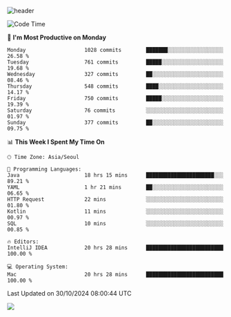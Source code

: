 ![header](https://capsule-render.vercel.app/api?type=Egg&color=timeAuto&height=300&section=header&text=PoPo&fontSize=90&animation=fadeIn)

  <!--START_SECTION:waka-->
![Code Time](http://img.shields.io/badge/Code%20Time-2%2C083%20hrs%2054%20mins-blue)

📅 **I'm Most Productive on Monday** 

```text
Monday                   1028 commits        ███████░░░░░░░░░░░░░░░░░░   26.58 % 
Tuesday                  761 commits         █████░░░░░░░░░░░░░░░░░░░░   19.68 % 
Wednesday                327 commits         ██░░░░░░░░░░░░░░░░░░░░░░░   08.46 % 
Thursday                 548 commits         ████░░░░░░░░░░░░░░░░░░░░░   14.17 % 
Friday                   750 commits         █████░░░░░░░░░░░░░░░░░░░░   19.39 % 
Saturday                 76 commits          ░░░░░░░░░░░░░░░░░░░░░░░░░   01.97 % 
Sunday                   377 commits         ██░░░░░░░░░░░░░░░░░░░░░░░   09.75 % 
```


📊 **This Week I Spent My Time On** 

```text
🕑︎ Time Zone: Asia/Seoul

💬 Programming Languages: 
Java                     18 hrs 15 mins      ██████████████████████░░░   89.21 % 
YAML                     1 hr 21 mins        ██░░░░░░░░░░░░░░░░░░░░░░░   06.65 % 
HTTP Request             22 mins             ░░░░░░░░░░░░░░░░░░░░░░░░░   01.80 % 
Kotlin                   11 mins             ░░░░░░░░░░░░░░░░░░░░░░░░░   00.97 % 
SQL                      10 mins             ░░░░░░░░░░░░░░░░░░░░░░░░░   00.85 % 

🔥 Editors: 
IntelliJ IDEA            20 hrs 28 mins      █████████████████████████   100.00 % 

💻 Operating System: 
Mac                      20 hrs 28 mins      █████████████████████████   100.00 % 
```


 Last Updated on 30/10/2024 08:00:44 UTC
<!--END_SECTION:waka-->



<img src="https://capsule-render.vercel.app/api?type=Egg&color=timeAuto&height=300&section=footer&text=PoPo&fontSize=90&animation=fadeIn&reversal=true" />
